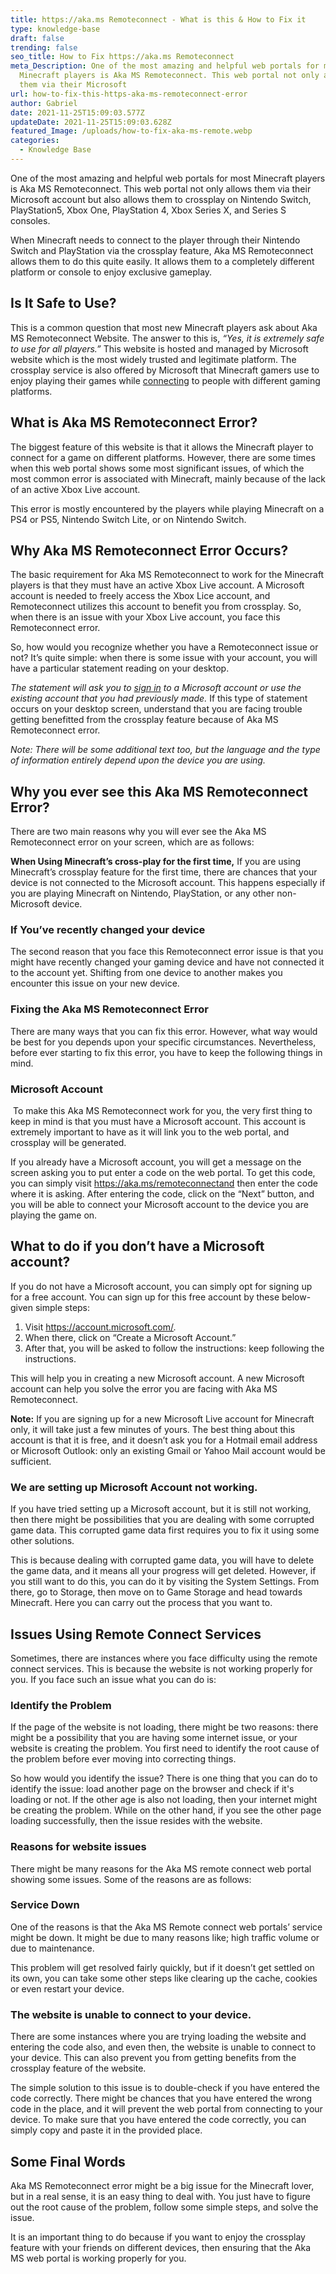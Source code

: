 ```yaml
---
title: https://aka.ms Remoteconnect - What is this & How to Fix it
type: knowledge-base
draft: false
trending: false
seo_title: How to Fix https://aka.ms Remoteconnect
meta_Description: One of the most amazing and helpful web portals for most
  Minecraft players is Aka MS Remoteconnect. This web portal not only allows
  them via their Microsoft
url: how-to-fix-this-https-aka-ms-remoteconnect-error
author: Gabriel
date: 2021-11-25T15:09:03.577Z
updateDate: 2021-11-25T15:09:03.628Z
featured_Image: /uploads/how-to-fix-aka-ms-remote.webp
categories:
  - Knowledge Base
---
```

One of the most amazing and helpful web portals for most Minecraft players is Aka MS Remoteconnect. This web portal not only allows them via their Microsoft account but also allows them to crossplay on Nintendo Switch, PlayStation5, Xbox One, PlayStation 4, Xbox Series X, and Series S consoles.

When Minecraft needs to connect to the player through their Nintendo Switch and PlayStation via the crossplay feature, Aka MS Remoteconnect allows them to do this quite easily. It allows them to a completely different platform or console to enjoy exclusive gameplay.

## Is It Safe to Use? 

This is a common question that most new Minecraft players ask about Aka MS Remoteconnect Website. The answer to this is, *“Yes, it is extremely safe to use for all players.”* This website is hosted and managed by Microsoft website which is the most widely trusted and legitimate platform. The crossplay service is also offered by Microsoft that Minecraft gamers use to enjoy playing their games while [connecting](https://technoclutch.com/best-ethernet-cables-for-gaming/) to people with different gaming platforms.  

## What is Aka MS Remoteconnect Error? 

The biggest feature of this website is that it allows the Minecraft player to connect for a game on different platforms. However, there are some times when this web portal shows some most significant issues, of which the most common error is associated with Minecraft, mainly because of the lack of an active Xbox Live account.

This error is mostly encountered by the players while playing Minecraft on a PS4 or PS5, Nintendo Switch Lite, or on Nintendo Switch. 

## Why Aka MS Remoteconnect Error Occurs? 

The basic requirement for Aka MS Remoteconnect to work for the Minecraft players is that they must have an active Xbox Live account. A Microsoft account is needed to freely access the Xbox Lice account, and Remoteconnect utilizes this account to benefit you from crossplay. So, when there is an issue with your Xbox Live account, you face this Remoteconnect error. 

So, how would you recognize whether you have a Remoteconnect issue or not? It’s quite simple: when there is some issue with your account, you will have a particular statement reading on your desktop. 

*The statement will ask you to [sign in](https://signup.live.com/) to a Microsoft account or use the existing account that you had previously made.* If this type of statement occurs on your desktop screen, understand that you are facing trouble getting benefitted from the crossplay feature because of Aka MS Remoteconnect error. 

*Note: There will be some additional text too, but the language and the type of information entirely depend upon the device you are using.* 

## Why you ever see this Aka MS Remoteconnect Error? 

There are two main reasons why you will ever see the Aka MS Remoteconnect error on your screen, which are as follows: 

**When Using Minecraft’s cross-play for the first time,** If you are using Minecraft’s crossplay feature for the first time, there are chances that your device is not connected to the Microsoft account. This happens especially if you are playing Minecraft on Nintendo, PlayStation, or any other non-Microsoft device. 

### If You’ve recently changed your device 

The second reason that you face this Remoteconnect error issue is that you might have recently changed your gaming device and have not connected it to the account yet. Shifting from one device to another makes you encounter this issue on your new device. 

### Fixing the Aka MS Remoteconnect Error

There are many ways that you can fix this error. However, what way would be best for you depends upon your specific circumstances. Nevertheless, before ever starting to fix this error, you have to keep the following things in mind. 

### Microsoft Account 

 To make this Aka MS Remoteconnect work for you, the very first thing to keep in mind is that you must have a Microsoft account. This account is extremely important to have as it will link you to the web portal, and crossplay will be generated. 

If you already have a Microsoft account, you will get a message on the screen asking you to put enter a code on the web portal. To get this code, you can simply visit <https://aka.ms/remoteconnectand> then enter the code where it is asking. After entering the code, click on the “Next” button, and you will be able to connect your Microsoft account to the device you are playing the game on. 

## **What to do if you don’t have a Microsoft account?** 

If you do not have a Microsoft account, you can simply opt for signing up for a free account. You can sign up for this free account by these below-given simple steps: 

1. Visit <https://account.microsoft.com/>*.* 
2. When there, click on “Create a Microsoft Account.” 
3. After that, you will be asked to follow the instructions: keep following the instructions.

This will help you in creating a new Microsoft account. A new Microsoft account can help you solve the error you are facing with Aka MS Remoteconnect. 

**Note:** If you are signing up for a new Microsoft Live account for Minecraft only, it will take just a few minutes of yours. The best thing about this account is that it is free, and it doesn’t ask you for a Hotmail email address or Microsoft Outlook: only an existing Gmail or Yahoo Mail account would be sufficient. 

### **We are setting up Microsoft Account not working**.

If you have tried setting up a Microsoft account, but it is still not working, then there might be possibilities that you are dealing with some corrupted game data. This corrupted game data first requires you to fix it using some other solutions. 

This is because dealing with corrupted game data, you will have to delete the game data, and it means all your progress will get deleted. However, if you still want to do this, you can do it by visiting the System Settings. From there, go to Storage, then move on to Game Storage and head towards Minecraft. Here you can carry out the process that you want to. 

## Issues Using Remote Connect Services 

Sometimes, there are instances where you face difficulty using the remote connect services. This is because the website is not working properly for you. If you face such an issue what you can do is: 

### Identify the Problem 

If the page of the website is not loading, there might be two reasons: there might be a possibility that you are having some internet issue, or your website is creating the problem. You first need to identify the root cause of the problem before ever moving into correcting things. 

So how would you identify the issue? There is one thing that you can do to identify the issue: load another page on the browser and check if it's loading or not. If the other age is also not loading, then your internet might be creating the problem. While on the other hand, if you see the other page loading successfully, then the issue resides with the website. 

### Reasons for website issues 

There might be many reasons for the Aka MS remote connect web portal showing some issues. Some of the reasons are as follows: 

### **Service Down** 

One of the reasons is that the Aka MS Remote connect web portals’ service might be down. It might be due to many reasons like; high traffic volume or due to maintenance. 

This problem will get resolved fairly quickly, but if it doesn’t get settled on its own, you can take some other steps like clearing up the cache, cookies or even restart your device. 

### The website is unable to connect to your device. 

There are some instances where you are trying loading the website and entering the code also, and even then, the website is unable to connect to your device. This can also prevent you from getting benefits from the crossplay feature of the website. 

The simple solution to this issue is to double-check if you have entered the code correctly. There might be chances that you have entered the wrong code in the place, and it will prevent the web portal from connecting to your device. To make sure that you have entered the code correctly, you can simply copy and paste it in the provided place.

## **Some Final Words** 

Aka MS Remoteconnect error might be a big issue for the Minecraft lover, but in a real sense, it is an easy thing to deal with. You just have to figure out the root cause of the problem, follow some simple steps, and solve the issue. 

It is an important thing to do because if you want to enjoy the crossplay feature with your friends on different devices, then ensuring that the Aka MS web portal is working properly for you.